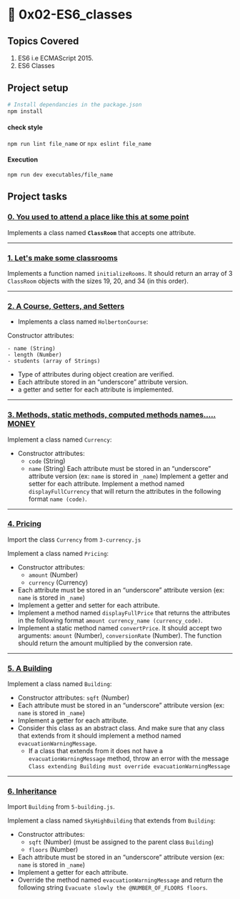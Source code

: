 # :book: 0x02-ES6_classes

## Topics Covered
1. ES6 i.e ECMAScript 2015.
2. ES6 Classes

## Project setup
```bash
# Install dependancies in the package.json
npm install
```

#### check style
`npm run lint file_name`
or
`npx eslint file_name`

#### Execution
`npm run dev executables/file_name`

## Project tasks

### [0. You used to attend a place like this at some point](https://github.com/ehabsmh/alx-backend-javascript/blob/main/0x02-ES6_classes/0-classroom.js)

Implements a class named **`ClassRoom`** that accepts one attribute.

---

### [1. Let's make some classrooms](https://github.com/ehabsmh/alx-backend-javascript/blob/main/0x02-ES6_classes/1-make_classrooms.js)

Implements a function named `initializeRooms`. It should return an array of 3 `ClassRoom` objects with the sizes 19, 20, and 34 (in this order).

---

### [2. A Course, Getters, and Setters](https://github.com/ehabsmh/alx-backend-javascript/blob/main/0x02-ES6_classes/2-hbtn_course.js)

- Implements a class named `HolbertonCourse`:

Constructor attributes:

    - name (String)
    - length (Number)
    - students (array of Strings)

- Type of attributes during object creation are verified.
- Each attribute stored in an “underscore” attribute version.
- a getter and setter for each attribute is implemented.

---

### [3. Methods, static methods, computed methods names..... MONEY](https://github.com/ehabsmh/alx-backend-javascript/blob/main/0x02-ES6_classes/3-currency.js)

Implement a class named `Currency`:

- Constructor attributes:
    - `code` (String)
    - `name` (String)
Each attribute must be stored in an “underscore” attribute version (ex: `name` is stored in `_name`)
Implement a getter and setter for each attribute.
Implement a method named `displayFullCurrency` that will return the attributes in the following format `name (code)`.

---

### [4. Pricing](https://github.com/ehabsmh/alx-backend-javascript/blob/main/0x02-ES6_classes/4-pricing.js)


Import the class `Currency` from `3-currency.js`

Implement a class named `Pricing`:

- Constructor attributes:
    - `amount` (Number)
    - `currency` (Currency)
- Each attribute must be stored in an “underscore” attribute version (ex: `name` is stored in `_name`)
- Implement a getter and setter for each attribute.
- Implement a method named `displayFullPrice` that returns the attributes in the following format `amount currency_name (currency_code)`.
- Implement a static method named `convertPrice`. It should accept two arguments: `amount` (Number), `conversionRate` (Number). The function should return the amount multiplied by the conversion rate.

---

### [5. A Building](https://github.com/ehabsmh/alx-backend-javascript/blob/main/0x02-ES6_classes/5-building.js)

Implement a class named `Building`:

- Constructor attributes:
`sqft` (Number)
- Each attribute must be stored in an “underscore” attribute version (ex: `name` is stored in `_name`)
- Implement a getter for each attribute.
- Consider this class as an abstract class. And make sure that any class that extends from it should implement a method named `evacuationWarningMessage`.
    - If a class that extends from it does not have a `evacuationWarningMessage` method, throw an error with the message `Class extending Building must override evacuationWarningMessage`

---

### [6. Inheritance](https://github.com/ehabsmh/alx-backend-javascript/blob/main/0x02-ES6_classes/6-sky_high.js)

Import `Building` from `5-building.js`.

Implement a class named `SkyHighBuilding` that extends from `Building`:

- Constructor attributes:
    - `sqft` (Number) (must be assigned to the parent class `Building`)
    - `floors` (Number)
- Each attribute must be stored in an “underscore” attribute version (ex: `name` is stored in `_name`)
- Implement a getter for each attribute.
- Override the method named `evacuationWarningMessage` and return the following string `Evacuate slowly the @NUMBER_OF_FLOORS floors`.
